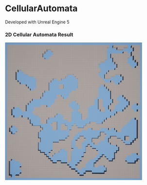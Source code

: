 # CellularAutomata

Developed with Unreal Engine 5

### 2D Cellular Automata Result
<img src="2DCA.png" width="450">